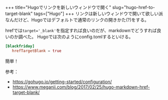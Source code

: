 +++
title="Hugoでリンクを新しいウィンドウで開く"
slug="hugo-href-to-target-blank"
tags=["Hugo"]
+++
リンクは新しいウィンドウで開いて欲しい派なんだけど、Hugoではデフォルトで通常のリンクの開きかた(?)をする。

hrefでは`target='_blank'`を指定すれば良いのだが、markdownでどうすれば良いのか調べた。
Hugoでは次のようにconfig.tomlするといける。

```toml
[blackfriday]
   hrefTargetBlank = true
```

簡単！

参考：

- https://gohugo.io/getting-started/configuration/
- https://www.meganii.com/blog/2017/02/25/hugo-markdown-href-target-blank/

